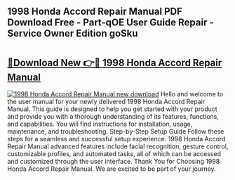 ## 1998 Honda Accord Repair Manual PDF Download Free - Part-qOE User Guide Repair - Service Owner Edition goSku

# <h2><a href="http://bc219.oget.top/?id=1998+Honda+Accord+Repair+Manual">🔗Download New 👉🔴 1998 Honda Accord Repair Manual</a></h2>

[![1998 Honda Accord Repair Manual new download](https://i.imgur.com/5g1atiW.png)](http://bc219.oget.top/?id=1998+Honda+Accord+Repair+Manual)
Hello and welcome to the user manual for your newly delivered 1998 Honda Accord Repair Manual. This guide is designed to help you get started with your product and provide you with a thorough understanding of its features, functions, and capabilities. You will find instructions for installation, usage, maintenance, and troubleshooting. Step-by-Step Setup Guide Follow these steps for a seamless and successful setup experience. 1998 Honda Accord Repair Manual advanced features include facial recognition, gesture control, customizable profiles, and automated tasks, all of which can be accessed and customized through the user interface. Thank You for Choosing 1998 Honda Accord Repair Manual. We are excited to be part of your journey.
